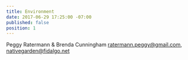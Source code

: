 ```yaml
---
title: Environment
date: 2017-06-29 17:25:00 -07:00
published: false
position: 1
---
```


Peggy Ratermann & Brenda Cunningham ratermann.peggy@gmail.com, nativegarden@fidalgo.net